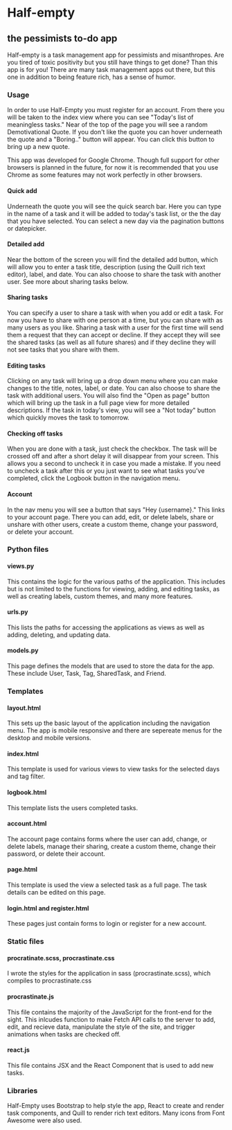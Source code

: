 # Half-empty
## the pessimists to-do app

Half-empty is a task management app for pessimists and misanthropes. Are you tired of toxic positivity but you still have things to get done? Than this app is for you! There are many task management apps out there, but this one in addition to being feature rich, has a sense of humor.

### Usage

In order to use Half-Empty you must register for an account. From there you will be taken to the index view where you can see "Today's list of meaningless tasks." Near of the top of the page you will see a random Demotivational Quote. If you don't like the quote you can hover underneath the quote and a "Boring.." button will appear. You can click this button to bring up a new quote.

This app was developed for Google Chrome. Though full support for other browsers is planned in the future, for now it is recommended that you use Chrome as some features may not work perfectly in other browsers.

#### Quick add

Underneath the quote you will see the quick search bar. Here you can type in the name of a task and it will be added to today's task list, or the the day that you have selected. You can select a new day via the pagination buttons or datepicker.

#### Detailed add

Near the bottom of the screen you will find the detailed add button, which will allow you to enter a task title, description (using the Quill rich text editor), label, and date. You can also choose to share the task with another user. See more about sharing tasks below.

#### Sharing tasks

You can specify a user to share a task with when you add or edit a task. For now you have to share with one person at a time, but you can share with as many users as you like. Sharing a task with a user for the first time will send them a request that they can accept or decline. If they accept they will see the shared tasks (as well as all future shares) and if they decline they will not see tasks that you share with them.

#### Editing tasks

Clicking on any task will bring up a drop down menu where you can make changes to the title, notes, label, or date. You can also choose to share the task with additional users. You will also find the "Open as page" button which will bring up the task in a full page view for more detailed descriptions. If the task in today's view, you will see a "Not today" button which quickly moves the task to tomorrow.

#### Checking off tasks

When you are done with a task, just check the checkbox. The task will be crossed off and after a short delay it will disappear from your screen. This allows you a second to uncheck it in case you made a mistake. If you need to uncheck a task after this or you just want to see what tasks you've completed, click the Logbook button in the navigation menu.

#### Account

In the nav menu you will see a button that says "Hey {username}." This links to your account page. There you can add, edit, or delete labels, share or unshare with other users, create a custom theme, change your password, or delete your account.


### Python files

#### views.py

This contains the logic for the various paths of the application. This includes but is not limited to the functions for viewing, adding, and editing tasks, as well as creating labels, custom themes, and many more features.

#### urls.py

This lists the paths for accessing the applications as views as well as adding, deleting, and updating data.

#### models.py

This page defines the models that are used to store the data for the app. These include User, Task, Tag, SharedTask, and Friend. 


### Templates

#### layout.html

This sets up the basic layout of the application including the navigation menu. The app is mobile responsive and there are sepereate menus for the desktop and mobile versions.

#### index.html

This template is used for various views to view tasks for the selected days and tag filter.

#### logbook.html

This template lists the users completed tasks.

#### account.html

The account page contains forms where the user can add, change, or delete labels, manage their sharing, create a custom theme, change their password, or delete their account.

#### page.html

This template is used the view a selected task as a full page. The task details can be edited on this page.

#### login.html and register.html

These pages just contain forms to login or register for a new account.


### Static files

#### procratinate.scss, procrastinate.css

I wrote the styles for the application in sass (procrastinate.scss), which compiles to procrastinate.css

#### procrastinate.js

This file contains the majority of the JavaScript for the front-end for the sight. This inlcudes function to make Fetch API calls to the server to add, edit, and recieve data, manipulate the style of the site, and trigger animations when tasks are checked off.

#### react.js

This file contains JSX and the React Component that is used to add new tasks.


### Libraries

Half-Empty uses Bootstrap to help style the app, React to create and render task components, and Quill to render rich text editors. Many icons from Font Awesome were also used. 






